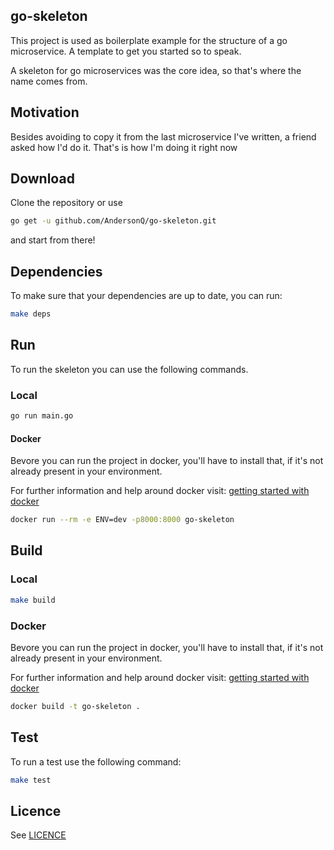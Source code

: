 go-skeleton
-----------
This project is used as boilerplate example for the structure of a go microservice. A template to get you started so to speak.

A skeleton for go microservices was the core idea, so that's where the name comes from.


## Motivation
Besides avoiding to copy it from the last microservice I've written, a friend asked how I'd do it.
That's is how I'm doing it right now


## Download

Clone the repository or use 
```bash
go get -u github.com/AndersonQ/go-skeleton.git
``` 
and start from there!

## Dependencies

To make sure that your dependencies are up to date, you can run:

```bash
make deps
```

## Run

To run the skeleton you can use the following commands. 

### Local
```bash
go run main.go
```

#### Docker

Bevore you can run the project in docker, you'll have to install that, if it's not already present in your environment.

For further information and help around docker visit: [getting started with docker](https://docs.docker.com/get-started/)
```bash
docker run --rm -e ENV=dev -p8000:8000 go-skeleton
```

## Build

### Local
```bash
make build
```

### Docker

Bevore you can run the project in docker, you'll have to install that, if it's not already present in your environment.

For further information and help around docker visit: [getting started with docker](https://docs.docker.com/get-started/)

```bash
docker build -t go-skeleton .
```

## Test

To run a test use the following command:

```bash
make test
```
 
## Licence
See [LICENCE](LICENSE)
 